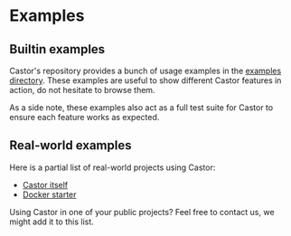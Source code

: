 # Examples

## Builtin examples

Castor's repository provides a bunch of usage examples in the
[examples directory](https://github.com/jolicode/castor/tree/main/examples).
These examples are useful to show different Castor features in action, do not
hesitate to browse them.

As a side note, these examples also act as a full test suite for Castor to
ensure each feature works as expected.

## Real-world examples

Here is a partial list of real-world projects using Castor:

- [Castor itself](https://github.com/jolicode/castor/blob/main/castor.php)
- [Docker starter](https://github.com/jolicode/docker-starter/blob/main/castor.php)

Using Castor in one of your public projects? Feel free to contact us, we might
add it to this list.
